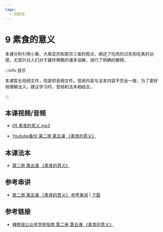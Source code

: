 ```yaml
---
tags:
  - 闻思班
---
```


# 9 素食的意义

本课分别引用小乘、大乘显宗和密宗三者的观点，阐述了吃肉的过失和吃素的功德，尤其针对人们对于藏传佛教的诸多误解，进行了明确的解释。

:::info 提示

本课暂无视频文件，现提供音频文件。音频内容与法本内容不完全一致，为了更好地理解法义，建议学习时，音频和法本相结合。

:::

## 本课视频/音频

* [05 素食的意义.mp3](http://huidengchanxiu.net/jmy/%e6%85%a7%e7%81%af%e7%a6%85%e4%bf%ae%e8%af%be/%e6%85%a7%e7%81%af%e7%a6%85%e4%bf%ae%e8%af%be%e7%ac%ac%e4%ba%8c%e5%86%8c/05%20%e7%b4%a0%e9%a3%9f%e7%9a%84%e6%84%8f%e4%b9%89.mp3)

* [Youtube备份 第二册 第五课 《素食的意义》](https://www.youtube.com/watch?v=M70EdwrcQwQ&list=PL7aUyQTIJqAjD33MPzguoKwShqtttVmg9&index=11)
  
## 本课法本

* [第二册 第五课 《素食的意义》](/books/b2/2-04)

## 参考串讲

* [第二册 第五课 《素食的意义》 参考串讲](http://view.officeapps.live.com/op/view.aspx?src=https://huidengchanxiu.net/hdv/f/up/慧灯禅修班第二册第四课.pptx) | [下载](https://huidengchanxiu.net/hdv/f/up/慧灯禅修班第二册第四课.pptx)

## 参考链接

* [禅修班公众号学修指南 第二册 第五课 《素食的意义》](https://mp.weixin.qq.com/s?__biz=MzI2NTQ1NDcxNg==&mid=2247483776&idx=1&sn=c4568de651d0616c5b9192e1616ae722&scene=19#wechat_redirect)
